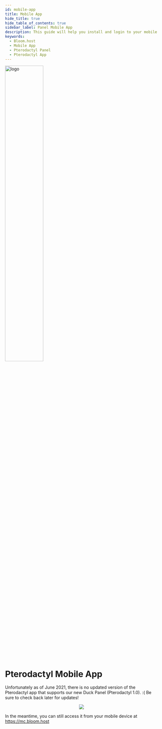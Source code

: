 ```yaml
---
id: mobile-app
title: Mobile App
hide_title: true
hide_table_of_contents: true
sidebar_label: Panel Mobile App
description: This guide will help you install and login to your mobile app, which lets you control your server on the go.
keywords:
  - Bloom.host
  - Mobile App
  - Pterodactyl Panel
  - Pterodactyl App
---
```


<div class="text--center">
<img src="https://bloom.host/logo-white.svg" alt="logo" height="50%" width="50%"/>
<h1>Pterodactyl Mobile App</h1>
</div>

Unfortunately as of June 2021, there is no updated version of the Pterodactyl app that supports our new Duck Panel (Pterodactyl 1.0). :( Be sure to check back later for updates!
<p align="center">
  <img src="https://i.imgur.com/Pcr4vNk.gif" />
</p>

In the meantime, you can still access it from your mobile device at https://mc.bloom.host
